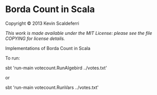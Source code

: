 # Borda Count in Scala
Copyright © 2013 Kevin Scaldeferri

*This work is made available under the MIT License: please
see the file COPYING for license details.*

Implementations of Borda Count in Scala

To run:

sbt 'run-main votecount.RunAlgebird ../votes.txt'

or

sbt 'run-main votecount.RunVars ../votes.txt'
